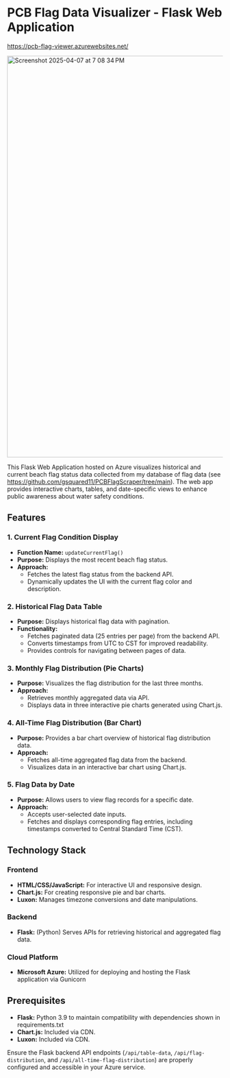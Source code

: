 


# PCB Flag Data Visualizer - Flask Web Application
https://pcb-flag-viewer.azurewebsites.net/

<img width="937" alt="Screenshot 2025-04-07 at 7 08 34 PM" src="https://github.com/user-attachments/assets/5c0d7e20-60f6-4871-8b1c-0a4649d0a15d" />


This Flask Web Application hosted on Azure visualizes historical and current beach flag status data collected from my database of flag data (see https://github.com/gsquared11/PCBFlagScraper/tree/main). The web app provides interactive charts, tables, and date-specific views to enhance public awareness about water safety conditions.

## Features

### 1. Current Flag Condition Display
- **Function Name:** `updateCurrentFlag()`
- **Purpose:** Displays the most recent beach flag status.
- **Approach:**
  - Fetches the latest flag status from the backend API.
  - Dynamically updates the UI with the current flag color and description.

### 2. Historical Flag Data Table
- **Purpose:** Displays historical flag data with pagination.
- **Functionality:**
  - Fetches paginated data (25 entries per page) from the backend API.
  - Converts timestamps from UTC to CST for improved readability.
  - Provides controls for navigating between pages of data.

### 3. Monthly Flag Distribution (Pie Charts)
- **Purpose:** Visualizes the flag distribution for the last three months.
- **Approach:**
  - Retrieves monthly aggregated data via API.
  - Displays data in three interactive pie charts generated using Chart.js.

### 4. All-Time Flag Distribution (Bar Chart)
- **Purpose:** Provides a bar chart overview of historical flag distribution data.
- **Approach:**
  - Fetches all-time aggregated flag data from the backend.
  - Visualizes data in an interactive bar chart using Chart.js.

### 5. Flag Data by Date
- **Purpose:** Allows users to view flag records for a specific date.
- **Approach:**
  - Accepts user-selected date inputs.
  - Fetches and displays corresponding flag entries, including timestamps converted to Central Standard Time (CST).

## Technology Stack

### Frontend
- **HTML/CSS/JavaScript:** For interactive UI and responsive design.
- **Chart.js:** For creating responsive pie and bar charts.
- **Luxon:** Manages timezone conversions and date manipulations.

### Backend
- **Flask:** (Python) Serves APIs for retrieving historical and aggregated flag data.

### Cloud Platform
- **Microsoft Azure:** Utilized for deploying and hosting the Flask application via Gunicorn

## Prerequisites
- **Flask:** Python 3.9 to maintain compatibility with dependencies shown in requirements.txt
- **Chart.js:** Included via CDN.
- **Luxon:** Included via CDN.

Ensure the Flask backend API endpoints (`/api/table-data`, `/api/flag-distribution`, and `/api/all-time-flag-distribution`) are properly configured and accessible in your Azure service.



